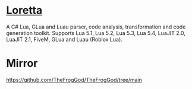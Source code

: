 # [Loretta](https://github.com/LorettaDevs/)

A C# Lua, GLua and Luau parser, code analysis, transformation and code generation toolkit. Supports Lua 5.1, Lua 5.2, Lua 5.3, Lua 5.4, LuaJIT 2.0, LuaJIT 2.1, FiveM, GLua and Luau (Roblox Lua).

# Mirror

https://github.com/TheFrogGod/TheFrogGod/tree/main
